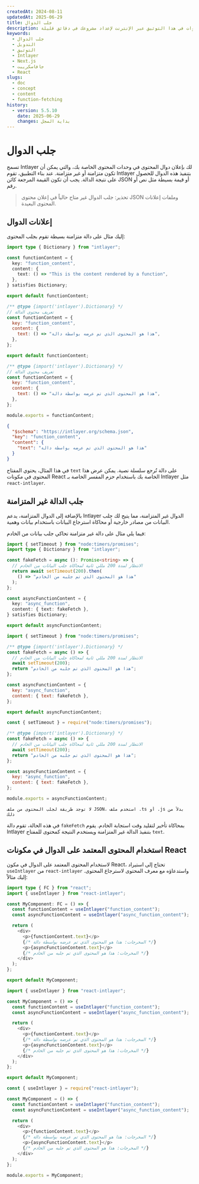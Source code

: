 ```yaml
---
createdAt: 2024-08-11
updatedAt: 2025-06-29
title: جلب الدوال
description: اكتشف كيفية إعلان واستخدام جلب الدوال في موقعك متعدد اللغات. اتبع الخطوات في هذا التوثيق عبر الإنترنت لإعداد مشروعك في دقائق قليلة.
keywords:
  - جلب الدوال
  - التدويل
  - التوثيق
  - Intlayer
  - Next.js
  - جافاسكريبت
  - React
slugs:
  - doc
  - concept
  - content
  - function-fetching
history:
  - version: 5.5.10
    date: 2025-06-29
    changes: بداية السجل
---
```


# جلب الدوال

تسمح Intlayer لك بإعلان دوال المحتوى في وحدات المحتوى الخاصة بك، والتي يمكن أن تكون متزامنة أو غير متزامنة. عند بناء التطبيق، تقوم Intlayer بتنفيذ هذه الدوال للحصول على نتيجة الدالة. يجب أن تكون القيمة المرجعة كائن JSON أو قيمة بسيطة مثل نص أو رقم.

> تحذير: جلب الدوال غير متاح حالياً في إعلان محتوى JSON وملفات إعلانات المحتوى البعيدة.

## إعلانات الدوال

إليك مثال على دالة متزامنة بسيطة تقوم بجلب المحتوى:

```typescript fileName="**/*.content.ts" contentDeclarationFormat="typescript"
import type { Dictionary } from "intlayer";

const functionContent = {
  key: "function_content",
  content: {
    text: () => "This is the content rendered by a function",
  },
} satisfies Dictionary;

export default functionContent;
```

```javascript fileName="**/*.content.mjs" contentDeclarationFormat="esm"
/** @type {import('intlayer').Dictionary} */
// تعريف محتوى الدالة
const functionContent = {
  key: "function_content",
  content: {
    text: () => "هذا هو المحتوى الذي تم عرضه بواسطة دالة",
  },
};

export default functionContent;
```

```javascript fileName="**/*.content.cjs" contentDeclarationFormat="commonjs"
/** @type {import('intlayer').Dictionary} */
// تعريف محتوى الدالة
const functionContent = {
  key: "function_content",
  content: {
    text: () => "هذا هو المحتوى الذي تم عرضه بواسطة دالة",
  },
};

module.exports = functionContent;
```

```json fileName="**/*.content.json" contentDeclarationFormat="json"
{
  "$schema": "https://intlayer.org/schema.json",
  "key": "function_content",
  "content": {
    "text": "هذا هو المحتوى الذي تم عرضه بواسطة دالة"
  }
}
```

في هذا المثال، يحتوي المفتاح `text` على دالة تُرجع سلسلة نصية. يمكن عرض هذا المحتوى في مكونات React الخاصة بك باستخدام حزم المفسر الخاصة بـ Intlayer مثل `react-intlayer`.

## جلب الدالة غير المتزامنة

بالإضافة إلى الدوال المتزامنة، يدعم Intlayer الدوال غير المتزامنة، مما يتيح لك جلب البيانات من مصادر خارجية أو محاكاة استرجاع البيانات باستخدام بيانات وهمية.

فيما يلي مثال على دالة غير متزامنة تحاكي جلب بيانات من الخادم:

```typescript fileName="**/*.content.ts" contentDeclarationFormat="typescript"
import { setTimeout } from "node:timers/promises";
import type { Dictionary } from "intlayer";

const fakeFetch = async (): Promise<string> => {
  // الانتظار لمدة 200 مللي ثانية لمحاكاة جلب البيانات من الخادم
  return await setTimeout(200).then(
    () => "هذا هو المحتوى الذي تم جلبه من الخادم"
  );
};

const asyncFunctionContent = {
  key: "async_function",
  content: { text: fakeFetch },
} satisfies Dictionary;

export default asyncFunctionContent;
```

```javascript fileName="**/*.content.mjs" contentDeclarationFormat="esm"
import { setTimeout } from "node:timers/promises";

/** @type {import('intlayer').Dictionary} */
const fakeFetch = async () => {
  // الانتظار لمدة 200 مللي ثانية لمحاكاة جلب البيانات من الخادم
  await setTimeout(200);
  return "هذا هو المحتوى الذي تم جلبه من الخادم";
};

const asyncFunctionContent = {
  key: "async_function",
  content: { text: fakeFetch },
};

export default asyncFunctionContent;
```

```javascript fileName="**/*.content.cjs" contentDeclarationFormat="commonjs"
const { setTimeout } = require("node:timers/promises");

/** @type {import('intlayer').Dictionary} */
const fakeFetch = async () => {
  // الانتظار لمدة 200 مللي ثانية لمحاكاة جلب البيانات من الخادم
  await setTimeout(200);
  return "هذا هو المحتوى الذي تم جلبه من الخادم";
};

const asyncFunctionContent = {
  key: "async_function",
  content: { text: fakeFetch },
};

module.exports = asyncFunctionContent;
```

```plaintext fileName="**/*.content.json" contentDeclarationFormat="json"
لا توجد طريقة لجلب المحتوى من ملف JSON، استخدم ملف .ts أو .js بدلاً من ذلك
```

في هذه الحالة، تقوم دالة `fakeFetch` بمحاكاة تأخير لتقليد وقت استجابة الخادم. يقوم Intlayer بتنفيذ الدالة غير المتزامنة ويستخدم النتيجة كمحتوى للمفتاح `text`.

## استخدام المحتوى المعتمد على الدوال في مكونات React

لاستخدام المحتوى المعتمد على الدوال في مكون React، تحتاج إلى استيراد `useIntlayer` من `react-intlayer` واستدعاؤه مع معرف المحتوى لاسترجاع المحتوى. إليك مثالاً:

```typescript fileName="**/*.jsx" codeFormat="typescript"
import type { FC } from "react";
import { useIntlayer } from "react-intlayer";

const MyComponent: FC = () => {
  const functionContent = useIntlayer("function_content");
  const asyncFunctionContent = useIntlayer("async_function_content");

  return (
    <div>
      <p>{functionContent.text}</p>
      {/* المخرجات: هذا هو المحتوى الذي تم عرضه بواسطة دالة */}
      <p>{asyncFunctionContent.text}</p>
      {/* المخرجات: هذا هو المحتوى الذي تم جلبه من الخادم */}
    </div>
  );
};

export default MyComponent;
```

```javascript fileName="**/*.mjx" codeFormat="esm"
import { useIntlayer } from "react-intlayer";

const MyComponent = () => {
  const functionContent = useIntlayer("function_content");
  const asyncFunctionContent = useIntlayer("async_function_content");

  return (
    <div>
      <p>{functionContent.text}</p>
      {/* المخرجات: هذا هو المحتوى الذي تم عرضه بواسطة دالة */}
      <p>{asyncFunctionContent.text}</p>
      {/* المخرجات: هذا هو المحتوى الذي تم جلبه من الخادم */}
    </div>
  );
};

export default MyComponent;
```

```javascript fileName="**/*.cjs" codeFormat="commonjs"
const { useIntlayer } = require("react-intlayer");

const MyComponent = () => {
  const functionContent = useIntlayer("function_content");
  const asyncFunctionContent = useIntlayer("async_function_content");

  return (
    <div>
      <p>{functionContent.text}</p>
      {/* المخرجات: هذا هو المحتوى الذي تم عرضه بواسطة دالة */}
      <p>{asyncFunctionContent.text}</p>
      {/* المخرجات: هذا هو المحتوى الذي تم جلبه من الخادم */}
    </div>
  );
};

module.exports = MyComponent;
```
